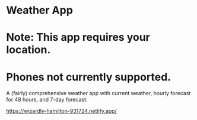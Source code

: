 # Weather App

# Note: This app requires your location.

# Phones not currently supported.

A (fairly) comprehensive weather app with current weather, hourly forecast for 48 hours, and 7-day forecast.

https://wizardly-hamilton-931724.netlify.app/
